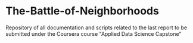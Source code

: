 # The-Battle-of-Neighborhoods
Repository of all documentation and scripts related to the last report to be submitted under the Coursera course "Applied Data Science Capstone"
